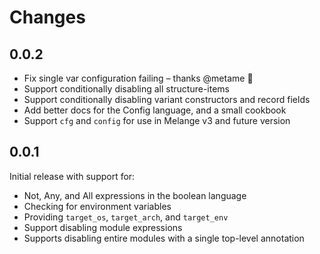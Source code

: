 # Changes

## 0.0.2

* Fix single var configuration failing – thanks @metame 👏 
* Support conditionally disabling all structure-items
* Support conditionally disabling variant constructors and record fields
* Add better docs for the Config language, and a small cookbook
* Support `cfg` and `config` for use in Melange v3 and future version

## 0.0.1

Initial release with support for:

* Not, Any, and All expressions in the boolean language
* Checking for environment variables
* Providing `target_os`, `target_arch`, and `target_env`
* Support disabling module expressions 
* Supports disabling entire modules with a single top-level annotation
